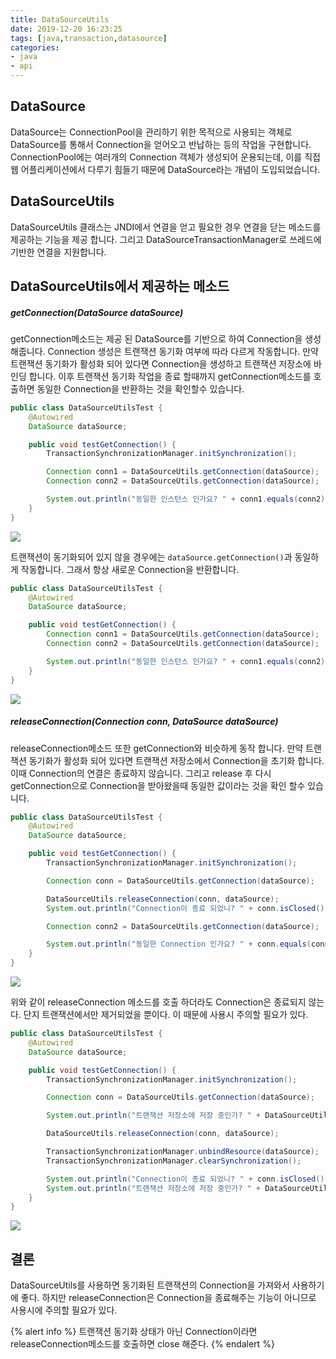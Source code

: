 ```yaml
---
title: DataSourceUtils
date: 2019-12-20 16:23:25
tags: [java,transaction,datasource]
categories:
- java
- api
---
```



## DataSource

DataSource는 ConnectionPool을 관리하기 위한 목적으로 사용되는 객체로 DataSource를 통해서 Connection을 얻어오고 반납하는 등의 작업을 구현합니다. ConnectionPool에는 여러개의 Connection 객체가 생성되어 운용되는데, 이를 직접 웹 어플리케이션에서 다루기 힘들기 때문에 DataSource라는 개념이 도입되었습니다.

## DataSourceUtils

DataSourceUtils 클래스는 JNDI에서 연결을 얻고 필요한 경우 연결을 닫는 메소드를 제공하는 기능을 제공 합니다. 그리고 DataSourceTransactionManager로 쓰레드에 기반한 연결을 지원합니다.

## DataSourceUtils에서 제공하는 메소드

##### getConnection(DataSource dataSource)

getConnection메소드는 제공 된 DataSource를 기반으로 하여 Connection을 생성해줍니다. Connection 생성은 트랜잭션 동기화 여부에 따라 다르게 작동합니다. 만약 트랜잭션 동기화가 활성화 되어 있다면 Connection을 생성하고 트랜잭션 저장소에 바인딩 합니다. 이후 트랜잭션 동기화 작업을 종료 할때까지 getConnection메소드를 호출하면 동일한 Connection을 반환하는 것을 확인할수 있습니다.

```java
public class DataSourceUtilsTest {
    @Autowired
    DataSource dataSource;

    public void testGetConnection() {
        TransactionSynchronizationManager.initSynchronization();

        Connection conn1 = DataSourceUtils.getConnection(dataSource);
        Connection conn2 = DataSourceUtils.getConnection(dataSource);

        System.out.println("동일한 인스턴스 인가요? " + conn1.equals(conn2));
    }
}
```

![](/code_repository/image/java-datasourceutils1.png)

트랜잭션이 동기화되어 있지 않을 경우에는 `dataSource.getConnection()`과 동일하게 작동합니다. 그래서 항상 새로운 Connection을 반환합니다.

```java
public class DataSourceUtilsTest {
    @Autowired
    DataSource dataSource;

    public void testGetConnection() {
        Connection conn1 = DataSourceUtils.getConnection(dataSource);
        Connection conn2 = DataSourceUtils.getConnection(dataSource);

        System.out.println("동일한 인스턴스 인가요? " + conn1.equals(conn2));
    }
}
```

![](/code_repository/image/java-datasourceutils2.PNG)


##### releaseConnection(Connection conn, DataSource dataSource)

releaseConnection메소드 또한 getConnection와 비슷하게 동작 합니다. 만약 트랜잭션 동기화가 활성화 되어 있다면 트랜잭션 저장소에서 Connection을 초기화 합니다. 이때 Connection의 연결은 종료하지 않습니다. 그리고 release 후 다시 getConnection으로 Connection을 받아왔을때 동일한 값이라는 것을 확인 할수 있습니다.

```java
public class DataSourceUtilsTest {
    @Autowired
    DataSource dataSource;

    public void testGetConnection() {
        TransactionSynchronizationManager.initSynchronization();

        Connection conn = DataSourceUtils.getConnection(dataSource);

        DataSourceUtils.releaseConnection(conn, dataSource);
        System.out.println("Connection이 종료 되었니? " + conn.isClosed());

        Connection conn2 = DataSourceUtils.getConnection(dataSource);

        System.out.println("동일한 Connection 인가요? " + conn.equals(conn2));
    }
}
```

![](/code_repository/image/java-datasourceutils3.PNG)


위와 같이 releaseConnection 메소드를 호출 하더라도 Connection은 종료되지 않는다. 단지 트랜잭션에서만 제거되었을 뿐이다. 이 때문에 사용시 주의할 필요가 있다.

```java
public class DataSourceUtilsTest {
    @Autowired
    DataSource dataSource;

    public void testGetConnection() {
        TransactionSynchronizationManager.initSynchronization();

        Connection conn = DataSourceUtils.getConnection(dataSource);

        System.out.println("트랜잭션 저장소에 저장 중인가? " + DataSourceUtils.isConnectionTransactional(conn, dataSource));

        DataSourceUtils.releaseConnection(conn, dataSource);

        TransactionSynchronizationManager.unbindResource(dataSource);
        TransactionSynchronizationManager.clearSynchronization();

        System.out.println("Connection이 종료 되었니? " + conn.isClosed());
        System.out.println("트랜잭션 저장소에 저장 중인가? " + DataSourceUtils.isConnectionTransactional(conn, dataSource));
    }
}
```

![](/code_repository/image/java-datasourceutils4.PNG)

## 결론

DataSourceUtils를 사용하면 동기화된 트랜잭션의 Connection을 가져와서 사용하기에 좋다. 하지만 releaseConnection은 Connection을 종료해주는 기능이 아니므로 사용시에 주의할 필요가 있다.

{% alert info %}
트랜잭션 동기화 상태가 아닌 Connection이라면 releaseConnection메소드를 호출하면 close 해준다.
{% endalert %}